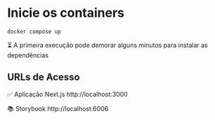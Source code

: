 # Inicie os containers

```
docker compose up
```

⏳ A primeira execução pode demorar alguns minutos para instalar as dependências

## URLs de Acesso

✅ Aplicação Next.js
http://localhost:3000

📚 Storybook
http://localhost:6006